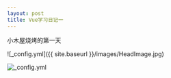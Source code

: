 ```yaml
---
layout: post
title: Vue学习日记一
---
```

小木屋烧烤的第一天

![_config.yml]({{ site.baseurl }}/images/HeadImage.jpg)

![_config.yml](https://xiebao1999.github.io//images/HeadImage.jpg)